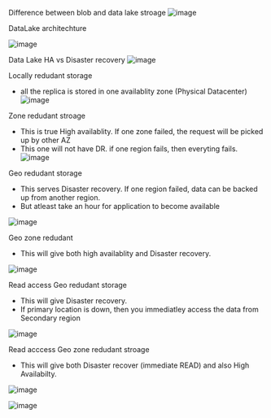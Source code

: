 
Difference between blob and data lake stroage
![image](https://user-images.githubusercontent.com/38088886/111019186-7a5a7580-83b5-11eb-9a38-37474ffc5e7a.png)


DataLake architechture

![image](https://user-images.githubusercontent.com/38088886/111019224-c1486b00-83b5-11eb-9f8b-b8fddd707b32.png)


Data Lake HA vs Disaster recovery
![image](https://user-images.githubusercontent.com/38088886/111019292-24d29880-83b6-11eb-8ab5-1471a8737c93.png)


Locally redudant storage
* all the replica is stored in one availablity zone (Physical Datacenter)
![image](https://user-images.githubusercontent.com/38088886/111019558-e63ddd80-83b7-11eb-9f5b-b1a944010343.png)

Zone redudant stroage
* This is true High availablity. If one zone failed, the request will be picked up by other AZ
* This one will not have DR. if one region fails, then everyting fails.
![image](https://user-images.githubusercontent.com/38088886/111019605-2e5d0000-83b8-11eb-934e-258e81be230a.png)

Geo redudant storage

* This serves Disaster recovery. If one region failed, data can be backed up from another region.
* But atleast take an hour for application to become available

![image](https://user-images.githubusercontent.com/38088886/111019639-9ad7ff00-83b8-11eb-90ab-f34d871321be.png)

Geo zone redudant
* This will give both high availablity and Disaster recovery.

![image](https://user-images.githubusercontent.com/38088886/111019693-d70b5f80-83b8-11eb-9fb0-7b3e636bdb73.png)

Read access Geo redudant storage
* This will give Disaster recovery.
* If primary location is down, then you immediatley access the data from Secondary region

![image](https://user-images.githubusercontent.com/38088886/111019752-12a62980-83b9-11eb-93bf-682807aa1144.png)

Read acccess Geo zone redudant stroage
* This will give both Disaster recover (immediate READ) and also High Availabilty.

![image](https://user-images.githubusercontent.com/38088886/111019823-7a5c7480-83b9-11eb-84de-bbcefe6484cb.png)


![image](https://user-images.githubusercontent.com/38088886/111019854-b5f73e80-83b9-11eb-9f1b-172b34d13103.png)

